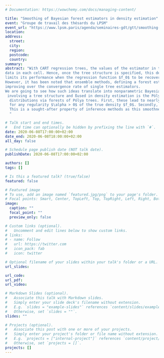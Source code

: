 ```yaml
---
# Documentation: https://wowchemy.com/docs/managing-content/

title: "Smoothing of Bayesian forest estimators in density estimation"
event: "Groupe de travail des thésards du LPSM"
event_url: "https://www.lpsm.paris/agenda/seminaires-gdt/gtt/smoothing-bayesian-forest-estimators-density-estimation/"
location:
address:
  street:
  city:
  region:
  postcode:
  country:
summary:
abstract: "With CART regression trees, the values of the estimator in the leaf cells are equal to the mean of the observed 
data in each cell. Hence, once the tree structure is specified, this defines a histogram estimator. As a drawback, this 
limits its performance when the regression function $f_0$ to be recovered is $\alpha$-Hölder regular, with $\alpha > 1$. 
However, it has been noted that ensemble methods, defining a forest estimator, could generate a smoothing effect, 
improving over the convergence rate of single tree estimators.
We are going to see how such ideas translate into nonparametric Bayesian inference. Indeed, a popular prior distribution
 involving a tree structure and ßused in density estimation is the Pólya tree prior. So we will see how we can define prior
  distributions via forests of Pólya trees. First, these lead to nearly optimal contraction rates of the posterior distribution, 
  for any regularity $\alpha > 0$ of the true density $f_0$. Secondly, such priors can also be made adaptive to $\alpha > 0$. 
  This is a sought-after property of inference methods as this smoothness parameter is often unknown in practice.
  "

# Talk start and end times.
#   End time can optionally be hidden by prefixing the line with `#`.
date: 2020-06-08T17:00:00+02:00
date_end: 2020-06-08T18:00:00+02:00
all_day: false

# Schedule page publish date (NOT talk date).
publishDate: 2020-06-08T17:00:00+02:00

authors: []
tags: []

# Is this a featured talk? (true/false)
featured: false

# Featured image
# To use, add an image named `featured.jpg/png` to your page's folder. 
# Focal points: Smart, Center, TopLeft, Top, TopRight, Left, Right, BottomLeft, Bottom, BottomRight.
image:
  caption: ""
  focal_point: ""
  preview_only: false

# Custom links (optional).
#   Uncomment and edit lines below to show custom links.
# links:
# - name: Follow
#   url: https://twitter.com
#   icon_pack: fab
#   icon: twitter

# Optional filename of your slides within your talk's folder or a URL.
url_slides:

url_code:
url_pdf:
url_video:

# Markdown Slides (optional).
#   Associate this talk with Markdown slides.
#   Simply enter your slide deck's filename without extension.
#   E.g. `slides = "example-slides"` references `content/slides/example-slides.md`.
#   Otherwise, set `slides = ""`.
slides: ""

# Projects (optional).
#   Associate this post with one or more of your projects.
#   Simply enter your project's folder or file name without extension.
#   E.g. `projects = ["internal-project"]` references `content/project/deep-learning/index.md`.
#   Otherwise, set `projects = []`.
projects: []
---
```

